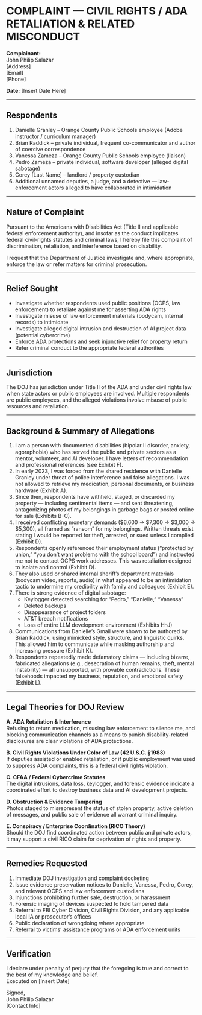 # COMPLAINT — CIVIL RIGHTS / ADA RETALIATION & RELATED MISCONDUCT

**Complainant:**  
John Philip Salazar  
[Address]  
[Email]  
[Phone]  

**Date:** [Insert Date Here]

---

## Respondents
1. Danielle Granley – Orange County Public Schools employee (Adobe instructor / curriculum manager)  
2. Brian Raddick – private individual, frequent co-communicator and author of coercive correspondence  
3. Vanessa Zameza – Orange County Public Schools employee (liaison)  
4. Pedro Zameza – private individual, software developer (alleged digital sabotage)  
5. Corey [Last Name] – landlord / property custodian  
6. Additional unnamed deputies, a judge, and a detective — law-enforcement actors alleged to have collaborated in intimidation  

---

## Nature of Complaint

Pursuant to the Americans with Disabilities Act (Title II and applicable federal enforcement authority), and insofar as the conduct implicates federal civil-rights statutes and criminal laws, I hereby file this complaint of discrimination, retaliation, and interference based on disability.

I request that the Department of Justice investigate and, where appropriate, enforce the law or refer matters for criminal prosecution.

---

## Relief Sought
- Investigate whether respondents used public positions (OCPS, law enforcement) to retaliate against me for asserting ADA rights  
- Investigate misuse of law enforcement materials (bodycam, internal records) to intimidate  
- Investigate alleged digital intrusion and destruction of AI project data (potential cybercrime)  
- Enforce ADA protections and seek injunctive relief for property return  
- Refer criminal conduct to the appropriate federal authorities  

---

## Jurisdiction

The DOJ has jurisdiction under Title II of the ADA and under civil rights law when state actors or public employees are involved. Multiple respondents are public employees, and the alleged violations involve misuse of public resources and retaliation.

---

## Background & Summary of Allegations
1. I am a person with documented disabilities (bipolar II disorder, anxiety, agoraphobia) who has served the public and private sectors as a mentor, volunteer, and AI developer. I have letters of recommendation and professional references (see Exhibit F).  
2. In early 2023, I was forced from the shared residence with Danielle Granley under threat of police interference and false allegations. I was not allowed to retrieve my medication, personal documents, or business hardware (Exhibit A).  
3. Since then, respondents have withheld, staged, or discarded my property — including sentimental items — and sent threatening, antagonizing photos of my belongings in garbage bags or posted online for sale (Exhibits B–C).  
4. I received conflicting monetary demands (\$6,600 → \$7,300 → \$3,000 → \$5,300), all framed as “ransom” for my belongings. Written threats exist stating I would be reported for theft, arrested, or sued unless I complied (Exhibit D).  
5. Respondents openly referenced their employment status (“protected by union,” “you don’t want problems with the school board”) and instructed me not to contact OCPS work addresses. This was retaliation designed to isolate and control (Exhibit D).  
6. They also used or shared internal sheriff’s department materials (bodycam video, reports, audio) in what appeared to be an intimidation tactic to undermine my credibility with family and colleagues (Exhibit E).  
7. There is strong evidence of digital sabotage:
   - Keylogger detected searching for “Pedro,” “Danielle,” “Vanessa”  
   - Deleted backups  
   - Disappearance of project folders  
   - AT&T breach notifications  
   - Loss of entire LLM development environment (Exhibits H–J)  
8. Communications from Danielle’s Gmail were shown to be authored by Brian Raddick, using mimicked style, structure, and linguistic quirks. This allowed him to communicate while masking authorship and increasing pressure (Exhibit K).  
9. Respondents repeatedly made defamatory claims — including bizarre, fabricated allegations (e.g., desecration of human remains, theft, mental instability) — all unsupported, with provable contradictions. These falsehoods impacted my business, reputation, and emotional safety (Exhibit L).  

---

## Legal Theories for DOJ Review

**A. ADA Retaliation & Interference**  
Refusing to return medication, misusing law enforcement to silence me, and blocking communication channels as a means to punish disability-related disclosures are clear violations of ADA protections.

**B. Civil Rights Violations Under Color of Law (42 U.S.C. §1983)**  
If deputies assisted or enabled retaliation, or if public employment was used to suppress ADA complaints, this is a federal civil rights violation.

**C. CFAA / Federal Cybercrime Statutes**  
The digital intrusions, data loss, keylogger, and forensic evidence indicate a coordinated effort to destroy business data and AI development projects.

**D. Obstruction & Evidence Tampering**  
Photos staged to misrepresent the status of stolen property, active deletion of messages, and public sale of evidence all warrant criminal inquiry.

**E. Conspiracy / Enterprise Coordination (RICO Theory)**  
Should the DOJ find coordinated action between public and private actors, it may support a civil RICO claim for deprivation of rights and property.

---

## Remedies Requested
1. Immediate DOJ investigation and complaint docketing  
2. Issue evidence preservation notices to Danielle, Vanessa, Pedro, Corey, and relevant OCPS and law enforcement custodians  
3. Injunctions prohibiting further sale, destruction, or harassment  
4. Forensic imaging of devices suspected to hold tampered data  
5. Referral to FBI Cyber Division, Civil Rights Division, and any applicable local IA or prosecutor’s offices  
6. Public declaration of wrongdoing where appropriate  
7. Referral to victims’ assistance programs or ADA enforcement units  

---

## Verification

I declare under penalty of perjury that the foregoing is true and correct to the best of my knowledge and belief.  
Executed on [Insert Date]

Signed,  
John Philip Salazar  
[Contact Info]
